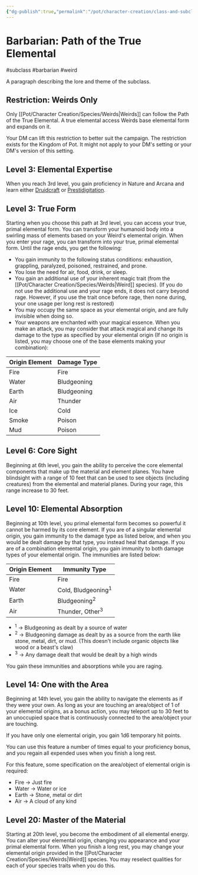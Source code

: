 ```yaml
---
{"dg-publish":true,"permalink":"/pot/character-creation/class-and-subclasses/elemental-barbarian/"}
---
```


# Barbarian: Path of the True Elemental
#subclass #barbarian #weird 


A paragraph describing the lore and theme of the subclass.

## Restriction: Weirds Only
Only [[Pot/Character Creation/Species/Weirds\|Weirds]] can follow the Path of the True Elemental. A true elemental access Weirds base elemental form and expands on it.

Your DM can lift this restriction to better suit the campaign. The restriction exists for the Kingdom of Pot. It might not apply to your DM's setting or your DM's version of this setting.

## Level 3: Elemental Expertise
When you reach 3rd level, you gain proficiency in Nature and Arcana and learn either [Druidcraft](https://dnd5e.wikidot.com/spell:druidcraft) or [Prestidigitation](https://dnd5e.wikidot.com/spell:prestidigitation).

## Level 3: True Form
Starting when you choose this path at 3rd level, you can access your true, primal elemental form. You can transform your humanoid body into a swirling mass of elements based on your Weird's elemental origin. When you enter your rage, you can transform into your true, primal elemental form. Until the rage ends, you get the following:
- You gain immunity to the following status conditions: exhaustion, grappling, paralyzed, poisoned, restrained, and prone. 
- You lose the need for air, food, drink, or sleep.
- You gain an additional use of your inherent magic trait (from the [[Pot/Character Creation/Species/Weirds\|Weird]] species). (If you do not use the additional use and your rage ends, it does not carry beyond rage. However, if you use the trait once before rage, then none during, your one usage per long rest is restored)
- You may occupy the same space as your elemental origin, and are fully invisible when doing so.
- Your weapons are enchanted with your magical essence. When you make an attack, you may consider that attack magical and change its damage to the type as specified by your elemental origin (If no origin is listed, you may choose one of the base elements making your combination):

| **Origin Element** | **Damage Type** |
| ------------------ | --------------- |
| Fire               | Fire            |
| Water              | Bludgeoning     |
| Earth              | Bludgeoning     |
| Air                | Thunder         |
| Ice                | Cold            |
| Smoke              | Poison          |
| Mud                | Poison          |


## Level 6: Core Sight
Beginning at 6th level, you gain the ability to perceive the core elemental components that make up the material and element planes. You have blindsight with a range of 10 feet that can be used to see objects (including creatures) from the elemental and material planes. During your rage, this range increase to 30 feet.


## Level 10: Elemental Absorption
Beginning at 10th level, you primal elemental form becomes so powerful it cannot be harmed by its core element. If you are of a singular elemental origin, you gain immunity to the damage type as listed below, and when you would be dealt damage by that type, you instead heal that damage. If you are of a combination elemental origin, you gain immunity to both damage types of your elemental origin. The immunities are listed below:

| **Origin Element** | **Immunity Type**             |
| ------------------ | ----------------------------- |
| Fire               | Fire                          |
| Water              | Cold, Bludgeoning<sup>1</sup> |
| Earth              | Bludgeoning<sup>2</sup>       |
| Air                | Thunder, Other<sup>3</sup>    |
- <sup>1</sup> -> Bludgeoning as dealt by a source of water
- <sup>2</sup> -> Bludgeoning damage as dealt by as a source from the earth like stone, metal, dirt, or mud. (This doesn't include organic objects like wood or a beast's claw)
- <sup>3</sup> -> Any damage dealt that would be dealt by a high winds

You gain these immunities and absorptions while you are raging. 

## Level 14: One with the Area
Beginning at 14th level, you gain the ability to navigate the elements as if they were your own. As long as your are touching an area/object of 1 of your elemental origins, as a bonus action, you may teleport up to 30 feet to an unoccupied space that is continuously connected to the area/object your are touching.

If you have only one elemental origin, you gain 1d6 temporary hit points.

You can use this feature a number of times equal to your proficiency bonus, and you regain all expended uses when you finish a long rest.

For this feature, some specification on the area/object of elemental origin is required:
- Fire -> Just fire
- Water -> Water or ice
- Earth -> Stone, metal or dirt
- Air -> A cloud of any kind 


## Level 20: Master of the Material
Starting at 20th level, you become the embodiment of all elemental energy. You can alter your elemental origin, changing you appearance and your primal elemental form. When you finish a long rest, you may change your elemental origin provided in the [[Pot/Character Creation/Species/Weirds\|Weird]] species. You may reselect qualities for each of your species traits when you do this.